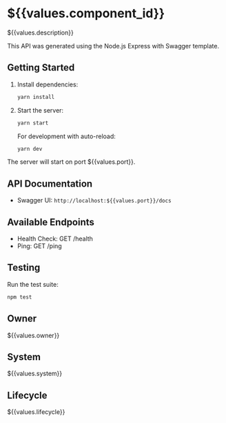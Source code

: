 # ${{values.component_id}}

${{values.description}}

This API was generated using the Node.js Express with Swagger template.

## Getting Started

1. Install dependencies:
   ```bash
   yarn install
   ```

2. Start the server:
   ```bash
   yarn start
   ```

   For development with auto-reload:
   ```bash
   yarn dev
   ```

The server will start on port ${{values.port}}.

## API Documentation

- Swagger UI: `http://localhost:${{values.port}}/docs`

## Available Endpoints

- Health Check: GET /health
- Ping: GET /ping

## Testing

Run the test suite:
```bash
npm test
```

## Owner

${{values.owner}}

## System

${{values.system}}

## Lifecycle

${{values.lifecycle}}
